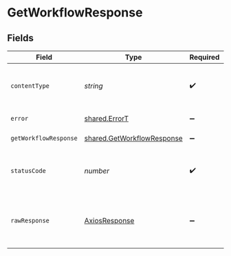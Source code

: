 # GetWorkflowResponse


## Fields

| Field                                                                           | Type                                                                            | Required                                                                        | Description                                                                     |
| ------------------------------------------------------------------------------- | ------------------------------------------------------------------------------- | ------------------------------------------------------------------------------- | ------------------------------------------------------------------------------- |
| `contentType`                                                                   | *string*                                                                        | :heavy_check_mark:                                                              | HTTP response content type for this operation                                   |
| `error`                                                                         | [shared.ErrorT](../../../sdk/models/shared/errort.md)                           | :heavy_minus_sign:                                                              | General error                                                                   |
| `getWorkflowResponse`                                                           | [shared.GetWorkflowResponse](../../../sdk/models/shared/getworkflowresponse.md) | :heavy_minus_sign:                                                              | The workflow                                                                    |
| `statusCode`                                                                    | *number*                                                                        | :heavy_check_mark:                                                              | HTTP response status code for this operation                                    |
| `rawResponse`                                                                   | [AxiosResponse](https://axios-http.com/docs/res_schema)                         | :heavy_minus_sign:                                                              | Raw HTTP response; suitable for custom response parsing                         |